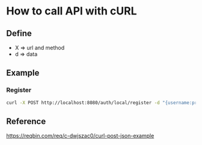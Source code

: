 # How to call API with cURL

## Define
- X => url and method
- d => data

## Example
### Register
```bash
curl -X POST http://localhost:8080/auth/local/register -d "{username:prawee, email: prawee@hotmail.com, password:u@pAssw0rd}" -H Authorization:2060a3e0950f2bec9b76895923dbff1591bcd3ceecd36ae646d7717e7810314c6cbcba0faf5397071010ffa0cb00e2ff0088cda4d97e22f861f976436e97d86872c02a04f8f035f3b544b2a7a063de8a98d0802a70c2ffb2022f65385662761b1322c2c56a6a466a39a85fca4b28eac2036047947426d4aaa7c5bdab71b57e81
```

## Reference
<https://reqbin.com/req/c-dwjszac0/curl-post-json-example>
